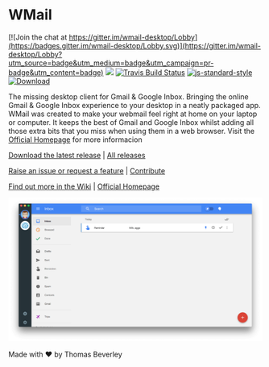 # WMail

[![Join the chat at https://gitter.im/wmail-desktop/Lobby](https://badges.gitter.im/wmail-desktop/Lobby.svg)](https://gitter.im/wmail-desktop/Lobby?utm_source=badge&utm_medium=badge&utm_campaign=pr-badge&utm_content=badge)
![](https://img.shields.io/badge/Contributions-Welcome-brightgreen.svg)
[![Travis Build Status](https://img.shields.io/travis/Thomas101/wmail.svg)](http://travis-ci.org/Thomas101/wmail)
[![js-standard-style](https://img.shields.io/badge/code%20style-standard-brightgreen.svg)](http://standardjs.com/)
[![Download](https://img.shields.io/github/downloads/Thomas101/wmail/total.svg)](https://github.com/Thomas101/wmail/releases)


The missing desktop client for Gmail & Google Inbox. Bringing the online Gmail & Google Inbox experience to your desktop in a neatly packaged app. WMail was created to make your webmail feel right at home on your laptop or computer. It keeps the best of Gmail and Google Inbox whilst adding all those extra bits that you miss when using them in a web browser. Visit the [Official Homepage](http://thomas101.github.io/wmail/) for more informacion

[Download the latest release](http://thomas101.github.io/wmail/download) | [All releases](https://github.com/Thomas101/wmail/releases)

[Raise an issue or request a feature](https://github.com/Thomas101/wmail/issues) | [Contribute](https://github.com/Thomas101/wmail/wiki/Contributing)

[Find out more in the Wiki](https://github.com/Thomas101/wmail/wiki) | [Official Homepage](http://thomas101.github.io/wmail/)

![Screenshot](https://raw.githubusercontent.com/Thomas101/wmail/master/.github/screenshot.png "Screenshot")

Made with ♥ by Thomas Beverley
